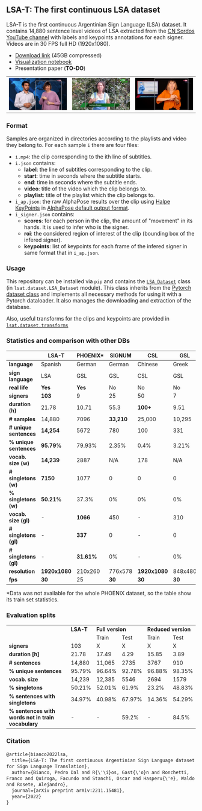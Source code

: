 ## LSA-T: The first continuous LSA dataset

LSA-T is the first continuous Argentinian Sign Language (LSA) dataset. It contains 14,880 sentence level videos of LSA extracted from the [CN Sordos YouTube channel](https://www.youtube.com/c/CNSORDOSARGENTINA) with labels and keypoints annotations for each signer. Videos are in 30 FPS full HD (1920x1080).

* [Download link](http://c1781468.ferozo.com/data/lsa-t.7z) (45GB compressed)
* [Visualization notebook](https://colab.research.google.com/drive/1kj5ztYw_57fi6wo2dpL18UkBR9ciV6ki)
* Presentation paper (**TO-DO**)

|                                               |                                               |                                               |
|-----------------------------------------------|-----------------------------------------------|-----------------------------------------------|
| <img width="100%" src="docs/assets/clip2.gif"> | <img width="100%" src="docs/assets/clip3.gif"> | <img width="100%" src="docs/assets/clip1.gif"> |

### Format

Samples are organized in directories according to the playlists and video they belong to. For each sample ```i``` there are four files:

* ``i.mp4``: the clip corresponding to the ith line of subtitles.
* ``i.json`` contains:
    * **label**: the line of subtitles corresponding to the clip.
    * **start**: time in seconds where the subtitle starts.
    * **end**: time in seconds where the subtitle ends.
    * **video**: title of the video which the clip belongs to.
    * **playlist**: title of the playlist which the clip belongs to.
* ``i_ap.json``: the raw AlphaPose results over the clip using [Halpe KeyPoints](https://github.com/Fang-Haoshu/Halpe-FullBody) in [AlphaPose default output format](https://github.com/MVIG-SJTU/AlphaPose/blob/master/docs/output.md).
* ``i_signer.json`` contains:
    * **scores**: for each person in the clip, the amount of "movement" in its hands. It is used to infer who is the signer.
    * **roi**: the considered region of interest of the clip (bounding box of the infered signer).
    * **keypoints**: list of keypoints for each frame of the infered signer in same format that in ``i_ap.json``.

### Usage

This repository can be installed via ``pip`` and contains the [``LSA_Dataset``](https://github.com/midusi/LSA-T/blob/main/lsat/dataset/LSA_Dataset.py) class (in ``lsat.dataset.LSA_Dataset`` module). This class inherits from the [Pytorch dataset class](https://pytorch.org/tutorials/beginner/basics/data_tutorial.html) and implements all necessary methods for using it with a Pytorch dataloader. It also manages the downloading and extraction of the database.

Also, useful transforms for the clips and keypoints are provided in [``lsat.dataset.transforms``](https://github.com/midusi/LSA-T/blob/main/lsat/dataset/transforms.py)

### Statistics and comparison with other DBs

|                     | **LSA-T**          | **PHOENIX***     | **SIGNUM**      | **CSL**            | **GSL**     | **KETI**           |
|-------------------------|--------------------|------------------|-----------------|--------------------|-------------|--------------------|
| **language**            | Spanish            | German           | German          | Chinese            | Greek       | Korean             |
| **sign language**       | LSA                | GSL              | GSL             | CSL                | GSL         | KLS                |
| **real life**           | **Yes**            | **Yes**          | No              | No                 | No          | No                 |
| **signers**             | **103**            | 9                | 25              | 50                 | 7           | 14                 |
| **duration (h)**        | 21.78              | 10.71            | 55.3            | **100+**           | 9.51        | 28                 |
| **# samples**           | 14,880             | 7096             | **33,210**      | 25,000             | 10,295      | 14,672             |
| **# unique sentences**  | **14,254**         | 5672             | 780             | 100                | 331         | 105                |
| **% unique sentences**  | **95.79%**         | 79.93%           | 2.35%           | 0.4%               | 3.21%       | 0.71%              |
| **vocab. size (w)**     | **14,239**         | 2887             | N/A             | 178                | N/A         | 419                |
| **# singletons (w)**    | **7150**           | 1077             | 0               | 0                  | 0           | 0                  |
| **% singletons (w)**    | **50.21%**         | 37.3%            | 0%              | 0%                 | 0%          | 0%                 |
| **vocab. size (gl)**    | -                  | **1066**         | 450             | -                  | 310         | 524                |
| **# singletons (gl)**   | -                  | **337**          | 0               | -                  | 0           | 0                  |
| **# singletons (gl)**   | -                  | **31.61%**       | 0%              | -                  | 0%          | 0%                 |
| **resolution**          | **1920x1080**      | 210x260          | 776x578         | **1920x1080**      | 848x480     | **1920x1080**      |
| **fps**                 | **30**             | 25               | **30**          | **30**             | **30**      | **30**             |

\*Data was not available for the whole PHOENIX dataset, so the table show its train set statistics.

### Evaluation splits

<table>
    <tr>
        <td></td>
        <td><b>LSA-T</td>
        <td colspan=2><b>Full version</td>
        <td colspan=2><b>Reduced version</td>
    </tr>
    <tr>
        <td></td>
        <td></td>
        <td>Train</td>
        <td>Test</td>
        <td>Train</td>
        <td>Test</td>
    </tr>
    <tr>
        <td><b>signers</td>
        <td>103</td>
        <td>X</td>
        <td>X</td>
        <td>X</td>
        <td>X</td>
    </tr>
    <tr>
        <td><b>duration [h]</td>
        <td>21.78</td>
        <td>17.49</td>
        <td>4.29</td>
        <td>15.85</td>
        <td>3.89</td>
    </tr>
    <tr>
        <td><b># sentences</td>
        <td>14,880</td>
        <td>11,065</td>
        <td>2735</td>
        <td>3767</td>
        <td>910</td>
    </tr>
    <tr>
        <td><b>% unique sentences</td>
        <td>95.79%</td>
        <td>96.64%</td>
        <td>92.78%</td>
        <td>96.88%</td>
        <td>98.35%</td>
    </tr>
    <tr>
        <td><b>vocab. size</td>
        <td>14,239</td>
        <td>12,385</td>
        <td>5546</td>
        <td>2694</td>
        <td>1579</td>
    </tr>
    <tr>
        <td><b>% singletons</td>
        <td>50.21%</td>
        <td>52.01%</td>
        <td>61.9%</td>
        <td>23.2%</td>
        <td>48.83%</td>
    </tr>
    <tr>
        <td><b>% sentences with singletons</td>
        <td>34.97%</td>
        <td>40.98%</td>
        <td>67.97%</td>
        <td>14.36%</td>
        <td>54.29%</td>
    </tr>
    <tr>
        <td><b>% sentences with words not in train vocabulary</td>
        <td>-</td>
        <td>-</td>
        <td>59.2%</td>
        <td>-</td>
        <td>84.5%</td>
    </tr>
</table>

### Citation

```
@article{bianco2022lsa,
  title={LSA-T: The first continuous Argentinian Sign Language dataset for Sign Language Translation}, 
  author={Bianco, Pedro Dal and R{\'\i}os, Gast{\'o}n and Ronchetti, Franco and Quiroga, Facundo and Stanchi, Oscar and Hasperu{\'e}, Waldo and Rosete, Alejandro},
  journal={arXiv preprint arXiv:2211.15481},
  year={2022}
}
```
